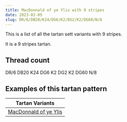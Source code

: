 ```yaml
---
title: MacDonnald of ye Ylis with 9 stripes
date: 2023-02-05
slug: DR/6/DB20/K24/DG6/K2/DG2/K2/DG60/N/8
---
```

This is a list of all the tartan sett variants with 9 stripes.

It is a 9 stripes tartan.


## Thread count
DR/6 DB20 K24 DG6 K2 DG2 K2 DG60 N/8

## Examples of this tartan pattern

| Tartan Variants |
|---------------|
| [MacDonnald of ye Ylis](/variants/dr/6/db20/k24/dg6/k2/dg2/k2/dg60/n/8-db000052-dg11450d-draa0000-k000000-naaaaaa)||
